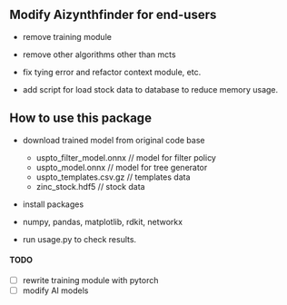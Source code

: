## Modify Aizynthfinder for end-users

- remove training module

- remove other algorithms other than mcts

- fix tying error and refactor context module, etc.

- add script for load stock data to database to reduce memory usage.

## How to use this package

- download trained model from original code base

  - uspto_filter_model.onnx // model for filter policy
  - uspto_model.onnx // model for tree generator
  - uspto_templates.csv.gz // templates data
  - zinc_stock.hdf5 // stock data

- install packages
- numpy, pandas, matplotlib, rdkit, networkx

- run usage.py to check results.

#### TODO

- [ ] rewrite training module with pytorch
- [ ] modify AI models

